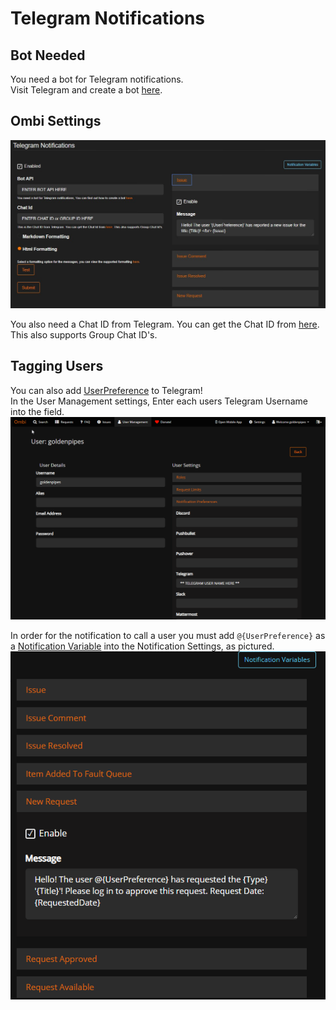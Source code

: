 # Telegram Notifications

## Bot Needed

You need a bot for Telegram notifications.  
Visit Telegram and create a bot [here](https://core.telegram.org/bots#6-botfather).

## Ombi Settings

![Telegram Settings](../../assets/images/embeds/telegram_notifications.jpg)

You also need a Chat ID from Telegram. You can get the Chat ID from [here](https://telegram.me/get_id_bot).  
This also supports Group Chat ID's.

## Tagging Users

You can also add [UserPreference](../../../info/notification-template-variables) to Telegram!  
In the User Management settings, Enter each users Telegram Username into the field.
![userpreference](../../assets/images/embeds/telegram_user_preferences.jpg)

In order for the notification to call a user you must add `@{UserPreference}` as a [Notification Variable](../../../info/notification-template-variables) into the Notification Settings, as pictured.  
![Notification Settings](../../assets/images/embeds/userpreference_notification.png)
